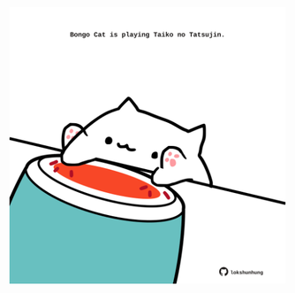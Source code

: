 <!-- built at 02/08/2025, 13:09:48 UTC -->
<p align="center">
  <img width="500" height="500" src="./ReadmeImage.svg">
</p>

